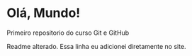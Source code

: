 # Olá, Mundo!
 Primeiro repositorio do curso Git e GitHub

 Readme alterado.
Essa linha eu adicionei diretamente no site.
